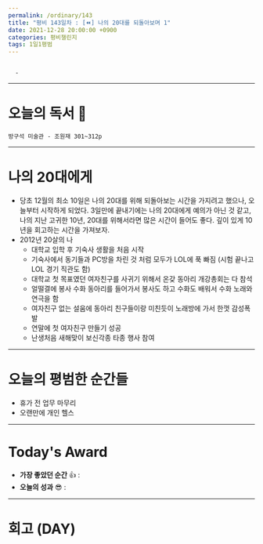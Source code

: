```yaml
---
permalink: /ordinary/143
title: "평비 143일차 : [⏪] 나의 20대를 되돌아보며 1"
date: 2021-12-28 20:00:00 +0900
categories: 평비챌린지
tags: 1일1평범
---
```

```

  - 
```

---
# 오늘의 독서 📕
`방구석 미술관 - 조원재 301~312p`  

---
# 나의 20대에게
- 당초 12월의 최소 10일은 나의 20대를 위해 되돌아보는 시간을 가지려고 했으나, 오늘부터 시작하게 되었다. 3일만에 끝내기에는 나의 20대에게 예의가 아닌 것 같고, 나의 지난 고귀한 10년, 20대를 위해서라면 많은 시간이 들어도 좋다. 깊이 있게 10년을 회고하는 시간을 가져보자.
- 2012년 20살의 나
    - 대학교 입학 후 기숙사 생활을 처음 시작
    - 기숙사에서 동기들과 PC방을 차린 것 처럼 모두가 LOL에 푹 빠짐 (시험 끝나고 LOL 경기 직관도 함)
    - 대학교 첫 목표였던 여자친구를 사귀기 위해서 온갖 동아리 개강총회는 다 참석
    - 얼떨결에 봉사 수화 동아리를 들어가서 봉사도 하고 수화도 배워서 수화 노래와 연극을 함
    - 여자친구 없는 설움에 동아리 친구들이랑 미친듯이 노래방에 가서 한껏 감성폭발
    - 연말에 첫 여자친구 만들기 성공
    - 난생처음 새해맞이 보신각종 타종 행사 참여

---
# 오늘의 평범한 순간들
- 휴가 전 업무 마무리
- 오랜만에 개인 헬스

---
# Today's Award
- **가장 좋았던 순간** 👍 : 
- **오늘의 성과** 😎 : 

---
# 회고 (DAY)
